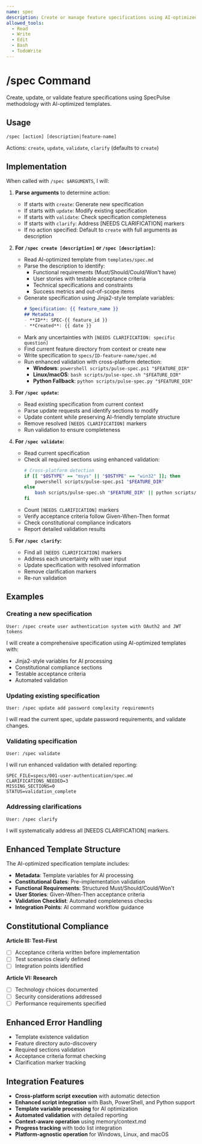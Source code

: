 ```yaml
---
name: spec
description: Create or manage feature specifications using AI-optimized templates
allowed_tools:
  - Read
  - Write
  - Edit
  - Bash
  - TodoWrite
---
```


# /spec Command

Create, update, or validate feature specifications using SpecPulse methodology with AI-optimized templates.

## Usage
```
/spec [action] [description|feature-name]
```

Actions: `create`, `update`, `validate`, `clarify` (defaults to `create`)

## Implementation

When called with `/spec $ARGUMENTS`, I will:

1. **Parse arguments** to determine action:
   - If starts with `create`: Generate new specification
   - If starts with `update`: Modify existing specification
   - If starts with `validate`: Check specification completeness
   - If starts with `clarify`: Address [NEEDS CLARIFICATION] markers
   - If no action specified: Default to `create` with full arguments as description

2. **For `/spec create [description]` or `/spec [description]`:**
   - Read AI-optimized template from `templates/spec.md`
   - Parse the description to identify:
     - Functional requirements (Must/Should/Could/Won't have)
     - User stories with testable acceptance criteria
     - Technical specifications and constraints
     - Success metrics and out-of-scope items
   - Generate specification using Jinja2-style template variables:
     ```markdown
     # Specification: {{ feature_name }}
     ## Metadata
     - **ID**: SPEC-{{ feature_id }}
     - **Created**: {{ date }}
     ```
   - Mark any uncertainties with `[NEEDS CLARIFICATION: specific question]`
   - Find current feature directory from context or create new
   - Write specification to `specs/ID-feature-name/spec.md`
   - Run enhanced validation with cross-platform detection:
     - **Windows**: `powershell scripts/pulse-spec.ps1 "$FEATURE_DIR"`
     - **Linux/macOS**: `bash scripts/pulse-spec.sh "$FEATURE_DIR"`
     - **Python Fallback**: `python scripts/pulse-spec.py "$FEATURE_DIR"`

3. **For `/spec update`:**
   - Read existing specification from current context
   - Parse update requests and identify sections to modify
   - Update content while preserving AI-friendly template structure
   - Remove resolved `[NEEDS CLARIFICATION]` markers
   - Run validation to ensure completeness

4. **For `/spec validate`:**
   - Read current specification
   - Check all required sections using enhanced validation:
     ```bash
     # Cross-platform detection
     if [[ "$OSTYPE" == "msys" || "$OSTYPE" == "win32" ]]; then
         powershell scripts/pulse-spec.ps1 "$FEATURE_DIR"
     else
         bash scripts/pulse-spec.sh "$FEATURE_DIR" || python scripts/pulse-spec.py "$FEATURE_DIR"
     fi
     ```
   - Count `[NEEDS CLARIFICATION]` markers
   - Verify acceptance criteria follow Given-When-Then format
   - Check constitutional compliance indicators
   - Report detailed validation results

5. **For `/spec clarify`:**
   - Find all `[NEEDS CLARIFICATION]` markers
   - Address each uncertainty with user input
   - Update specification with resolved information
   - Remove clarification markers
   - Re-run validation

## Examples

### Creating a new specification
```
User: /spec create user authentication system with OAuth2 and JWT tokens
```
I will create a comprehensive specification using AI-optimized templates with:
- Jinja2-style variables for AI processing
- Constitutional compliance sections
- Testable acceptance criteria
- Automated validation

### Updating existing specification
```
User: /spec update add password complexity requirements
```
I will read the current spec, update password requirements, and validate changes.

### Validating specification
```
User: /spec validate
```
I will run enhanced validation with detailed reporting:
```
SPEC_FILE=specs/001-user-authentication/spec.md
CLARIFICATIONS_NEEDED=3
MISSING_SECTIONS=0
STATUS=validation_complete
```

### Addressing clarifications
```
User: /spec clarify
```
I will systematically address all [NEEDS CLARIFICATION] markers.

## Enhanced Template Structure

The AI-optimized specification template includes:
- **Metadata**: Template variables for AI processing
- **Constitutional Gates**: Pre-implementation validation
- **Functional Requirements**: Structured Must/Should/Could/Won't
- **User Stories**: Given-When-Then acceptance criteria
- **Validation Checklist**: Automated completeness checks
- **Integration Points**: AI command workflow guidance

## Constitutional Compliance

**Article III: Test-First**
- [ ] Acceptance criteria written before implementation
- [ ] Test scenarios clearly defined
- [ ] Integration points identified

**Article VI: Research**
- [ ] Technology choices documented
- [ ] Security considerations addressed
- [ ] Performance requirements specified

## Enhanced Error Handling

- Template existence validation
- Feature directory auto-discovery
- Required sections validation
- Acceptance criteria format checking
- Clarification marker tracking

## Integration Features

- **Cross-platform script execution** with automatic detection
- **Enhanced script integration** with Bash, PowerShell, and Python support
- **Template variable processing** for AI optimization
- **Automated validation** with detailed reporting
- **Context-aware operation** using memory/context.md
- **Progress tracking** with todo list integration
- **Platform-agnostic operation** for Windows, Linux, and macOS